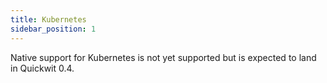 ```yaml
---
title: Kubernetes
sidebar_position: 1
---
```


Native support for Kubernetes is not yet supported but is expected to land in Quickwit 0.4.